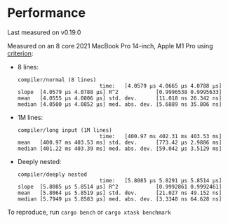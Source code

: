 # Performance

Last measured on v0.19.0

Measured on an 8 core 2021 MacBook Pro 14-inch, Apple M1 Pro using [criterion](https://github.com/bheisler/criterion.rs):

- 8 lines:

  ```
  compiler/normal (8 lines)
                            time:   [4.0579 µs 4.0665 µs 4.0788 µs]
  slope  [4.0579 µs 4.0788 µs] R^2            [0.9996538 0.9995633]
  mean   [4.0555 µs 4.0806 µs] std. dev.      [11.018 ns 26.342 ns]
  median [4.0500 µs 4.0852 µs] med. abs. dev. [5.6889 ns 35.806 ns]
  ```

- 1M lines:

  ```
  compiler/long input (1M lines)
                            time:   [400.97 ms 402.31 ms 403.53 ms]
  mean   [400.97 ms 403.53 ms] std. dev.      [773.42 µs 2.9886 ms]
  median [401.22 ms 403.39 ms] med. abs. dev. [59.042 µs 3.5129 ms]
  ```

- Deeply nested:

  ```
  compiler/deeply nested
                            time:   [5.8085 µs 5.8291 µs 5.8514 µs]
  slope  [5.8085 µs 5.8514 µs] R^2            [0.9992861 0.9992461]
  mean   [5.8064 µs 5.8519 µs] std. dev.      [21.027 ns 49.152 ns]
  median [5.7949 µs 5.8583 µs] med. abs. dev. [3.3348 ns 64.628 ns]
  ```

To reproduce, run `cargo bench` or `cargo xtask benchmark`